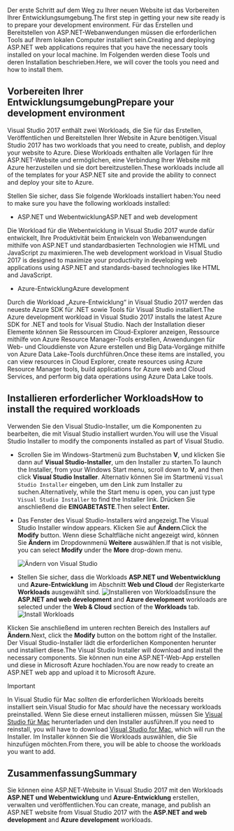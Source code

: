 <span data-ttu-id="68f16-101">Der erste Schritt auf dem Weg zu Ihrer neuen Website ist das Vorbereiten Ihrer Entwicklungsumgebung.</span><span class="sxs-lookup"><span data-stu-id="68f16-101">The first step in getting your new site ready is to prepare your development environment.</span></span> <span data-ttu-id="68f16-102">Für das Erstellen und Bereitstellen von ASP.NET-Webanwendungen müssen die erforderlichen Tools auf Ihrem lokalen Computer installiert sein.</span><span class="sxs-lookup"><span data-stu-id="68f16-102">Creating and deploying ASP.NET web applications requires that you have the necessary tools installed on your local machine.</span></span> <span data-ttu-id="68f16-103">Im Folgenden werden diese Tools und deren Installation beschrieben.</span><span class="sxs-lookup"><span data-stu-id="68f16-103">Here, we will cover the tools you need and how to install them.</span></span>

## <a name="prepare-your-development-environment"></a><span data-ttu-id="68f16-104">Vorbereiten Ihrer Entwicklungsumgebung</span><span class="sxs-lookup"><span data-stu-id="68f16-104">Prepare your development environment</span></span>

<span data-ttu-id="68f16-105">Visual Studio 2017 enthält zwei Workloads, die Sie für das Erstellen, Veröffentlichen und Bereitstellen Ihrer Website in Azure benötigen.</span><span class="sxs-lookup"><span data-stu-id="68f16-105">Visual Studio 2017 has two workloads that you need to create, publish, and deploy your website to Azure.</span></span> <span data-ttu-id="68f16-106">Diese Workloads enthalten alle Vorlagen für Ihre ASP.NET-Website und ermöglichen, eine Verbindung Ihrer Website mit Azure herzustellen und sie dort bereitzustellen.</span><span class="sxs-lookup"><span data-stu-id="68f16-106">These workloads include all of the templates for your ASP.NET site and provide the ability to connect and deploy your site to Azure.</span></span>

<span data-ttu-id="68f16-107">Stellen Sie sicher, dass Sie folgende Workloads installiert haben:</span><span class="sxs-lookup"><span data-stu-id="68f16-107">You need to make sure you have the following workloads installed:</span></span>

- <span data-ttu-id="68f16-108">ASP.NET und Webentwicklung</span><span class="sxs-lookup"><span data-stu-id="68f16-108">ASP.NET and web development</span></span>

<span data-ttu-id="68f16-109">Die Workload für die Webentwicklung in Visual Studio 2017 wurde dafür entwickelt, Ihre Produktivität beim Entwickeln von Webanwendungen mithilfe von ASP.NET und standardbasierten Technologien wie HTML und JavaScript zu maximieren.</span><span class="sxs-lookup"><span data-stu-id="68f16-109">The web development workload in Visual Studio 2017 is designed to maximize your productivity in developing web applications using ASP.NET and standards-based technologies like HTML and JavaScript.</span></span>

- <span data-ttu-id="68f16-110">Azure-Entwicklung</span><span class="sxs-lookup"><span data-stu-id="68f16-110">Azure development</span></span>

<span data-ttu-id="68f16-111">Durch die Workload „Azure-Entwicklung“ in Visual Studio 2017 werden das neueste Azure SDK für .NET sowie Tools für Visual Studio installiert.</span><span class="sxs-lookup"><span data-stu-id="68f16-111">The Azure development workload in Visual Studio 2017 installs the latest Azure SDK for .NET and tools for Visual Studio.</span></span> <span data-ttu-id="68f16-112">Nach der Installation dieser Elemente können Sie Ressourcen im Cloud-Explorer anzeigen, Ressource mithilfe von Azure Resource Manager-Tools erstellen, Anwendungen für Web- und Clouddienste von Azure erstellen und Big Data-Vorgänge mithilfe von Azure Data Lake-Tools durchführen.</span><span class="sxs-lookup"><span data-stu-id="68f16-112">Once these items are installed, you can view resources in Cloud Explorer, create resources using Azure Resource Manager tools, build applications for Azure web and Cloud Services, and perform big data operations using Azure Data Lake tools.</span></span>

## <a name="how-to-install-the-required-workloads"></a><span data-ttu-id="68f16-113">Installieren erforderlicher Workloads</span><span class="sxs-lookup"><span data-stu-id="68f16-113">How to install the required workloads</span></span>

<span data-ttu-id="68f16-114">Verwenden Sie den Visual Studio-Installer, um die Komponenten zu bearbeiten, die mit Visual Studio installiert wurden.</span><span class="sxs-lookup"><span data-stu-id="68f16-114">You will use the Visual Studio Installer to modify the components installed as part of Visual Studio.</span></span>

- <span data-ttu-id="68f16-115">Scrollen Sie im Windows-Startmenü zum Buchstaben **V**, und klicken Sie dann auf **Visual Studio-Installer**, um den Installer zu starten.</span><span class="sxs-lookup"><span data-stu-id="68f16-115">To launch the Installer, from your Windows Start menu, scroll down to **V**, and then click **Visual Studio Installer**.</span></span> <span data-ttu-id="68f16-116">Alternativ können Sie im Startmenü ```Visual Studio Installer``` eingeben, um den Link zum Installer zu suchen.</span><span class="sxs-lookup"><span data-stu-id="68f16-116">Alternatively, while the Start menu is open, you can just type ```Visual Studio Installer``` to find the Installer link.</span></span> <span data-ttu-id="68f16-117">Drücken Sie anschließend die **EINGABETASTE**.</span><span class="sxs-lookup"><span data-stu-id="68f16-117">Then select **Enter.**</span></span>

- <span data-ttu-id="68f16-118">Das Fenster des Visual Studio-Installers wird angezeigt.</span><span class="sxs-lookup"><span data-stu-id="68f16-118">The Visual Studio Installer window appears.</span></span> <span data-ttu-id="68f16-119">Klicken Sie auf **Ändern**.</span><span class="sxs-lookup"><span data-stu-id="68f16-119">Click the **Modify** button.</span></span> <span data-ttu-id="68f16-120">Wenn diese Schaltfläche nicht angezeigt wird, können Sie **Ändern** im Dropdownmenü **Weitere** auswählen.</span><span class="sxs-lookup"><span data-stu-id="68f16-120">If that is not visible, you can select **Modify** under the **More** drop-down menu.</span></span>

    ![Ändern von Visual Studio](../media-draft/3-visual-studio-installer-modify.PNG)

- <span data-ttu-id="68f16-122">Stellen Sie sicher, dass die Workloads **ASP.NET und Webentwicklung** und **Azure-Entwicklung** im Abschnitt **Web und Cloud** der Registerkarte **Workloads** ausgewählt sind.   ![Installieren von Workloads](../media-draft/2-select-workloads.png)</span><span class="sxs-lookup"><span data-stu-id="68f16-122">Ensure the **ASP.NET and web development** and **Azure development** workloads are selected under the **Web & Cloud** section of the **Workloads** tab.   ![Install Workloads](../media-draft/2-select-workloads.png)</span></span>

<span data-ttu-id="68f16-123">Klicken Sie anschließend im unteren rechten Bereich des Installers auf **Ändern**.</span><span class="sxs-lookup"><span data-stu-id="68f16-123">Next, click the **Modify** button on the bottom right of the Installer.</span></span> <span data-ttu-id="68f16-124">Der Visual Studio-Installer lädt die erforderlichen Komponenten herunter und installiert diese.</span><span class="sxs-lookup"><span data-stu-id="68f16-124">The Visual Studio Installer will download and install the necessary components.</span></span> <span data-ttu-id="68f16-125">Sie können nun eine ASP.NET-Web-App erstellen und diese in Microsoft Azure hochladen.</span><span class="sxs-lookup"><span data-stu-id="68f16-125">You are now ready to create an ASP.NET web app and upload it to Microsoft Azure.</span></span>

> [!IMPORTANT]
> <span data-ttu-id="68f16-126">In Visual Studio für Mac _sollten_ die erforderlichen Workloads bereits installiert sein.</span><span class="sxs-lookup"><span data-stu-id="68f16-126">Visual Studio for Mac _should_ have the necessary workloads preinstalled.</span></span> <span data-ttu-id="68f16-127">Wenn Sie diese erneut installieren müssen, müssen Sie [Visual Studio für Mac](https://visualstudio.microsoft.com/thank-you-downloading-visual-studio-mac/?sku=communitymac&rel=15_) herunterladen und den Installer ausführen.</span><span class="sxs-lookup"><span data-stu-id="68f16-127">If you need to reinstall, you will have to download [Visual Studio for Mac](https://visualstudio.microsoft.com/thank-you-downloading-visual-studio-mac/?sku=communitymac&rel=15_), which will run the Installer.</span></span> <span data-ttu-id="68f16-128">Im Installer können Sie die Workloads auswählen, die Sie hinzufügen möchten.</span><span class="sxs-lookup"><span data-stu-id="68f16-128">From there, you will be able to choose the workloads you want to add.</span></span>

## <a name="summary"></a><span data-ttu-id="68f16-129">Zusammenfassung</span><span class="sxs-lookup"><span data-stu-id="68f16-129">Summary</span></span>

<span data-ttu-id="68f16-130">Sie können eine ASP.NET-Website in Visual Studio 2017 mit den Workloads **ASP.NET und Webentwicklung** und **Azure-Entwicklung** erstellen, verwalten und veröffentlichen.</span><span class="sxs-lookup"><span data-stu-id="68f16-130">You can create, manage, and publish an ASP.NET website from Visual Studio 2017 with the **ASP.NET and web development** and **Azure development** workloads.</span></span>
